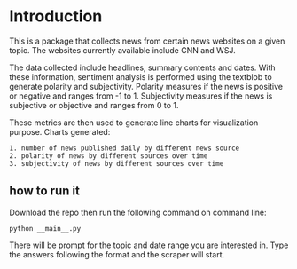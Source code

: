 # Introduction

This is a package that collects news from certain news websites on a given topic. 
The websites currently available include CNN and WSJ.

The data collected include headlines, summary contents and dates.
With these information, sentiment analysis is performed using the textblob
to generate polarity and subjectivity. Polarity measures if the news is positive or negative and ranges from -1 to 1.
Subjectivity measures if the news is subjective or objective and ranges from 0 to 1.

These metrics are then used to generate line charts for visualization purpose.
Charts generated:
    
    1. number of news published daily by different news source
    2. polarity of news by different sources over time
    3. subjectivity of news by different sources over time

    

    
## how to run it

Download the repo then run the following command on command line:

    python __main__.py
    
There will be prompt for the topic and date range you are interested in.
Type the answers following the format and the scraper will start.
